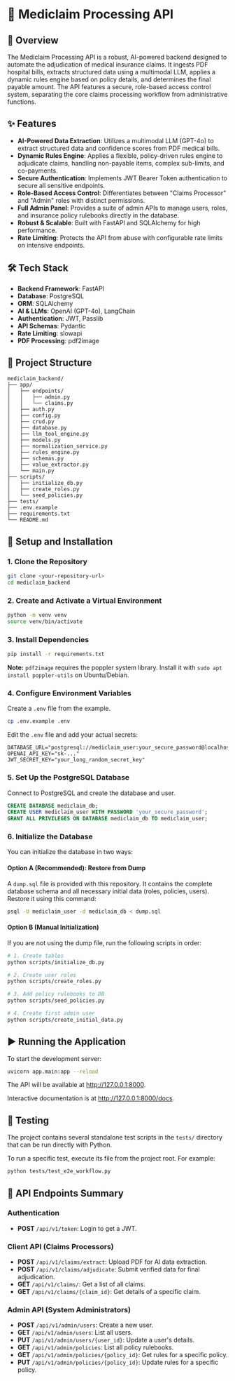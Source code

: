 # 📄 Mediclaim Processing API

## 📝 Overview

The Mediclaim Processing API is a robust, AI-powered backend designed to automate the adjudication of medical insurance claims. It ingests PDF hospital bills, extracts structured data using a multimodal LLM, applies a dynamic rules engine based on policy details, and determines the final payable amount. The API features a secure, role-based access control system, separating the core claims processing workflow from administrative functions.

## ✨ Features

- **AI-Powered Data Extraction**: Utilizes a multimodal LLM (GPT-4o) to extract structured data and confidence scores from PDF medical bills.
- **Dynamic Rules Engine**: Applies a flexible, policy-driven rules engine to adjudicate claims, handling non-payable items, complex sub-limits, and co-payments.
- **Secure Authentication**: Implements JWT Bearer Token authentication to secure all sensitive endpoints.
- **Role-Based Access Control**: Differentiates between "Claims Processor" and "Admin" roles with distinct permissions.
- **Full Admin Panel**: Provides a suite of admin APIs to manage users, roles, and insurance policy rulebooks directly in the database.
- **Robust & Scalable**: Built with FastAPI and SQLAlchemy for high performance.
- **Rate Limiting**: Protects the API from abuse with configurable rate limits on intensive endpoints.

## 🛠️ Tech Stack

- **Backend Framework**: FastAPI
- **Database**: PostgreSQL
- **ORM**: SQLAlchemy
- **AI & LLMs**: OpenAI (GPT-4o), LangChain
- **Authentication**: JWT, Passlib
- **API Schemas**: Pydantic
- **Rate Limiting**: slowapi
- **PDF Processing**: pdf2image

## 📂 Project Structure

```
mediclaim_backend/
├── app/
│   ├── endpoints/
│   │   ├── admin.py
│   │   └── claims.py
│   ├── auth.py
│   ├── config.py
│   ├── crud.py
│   ├── database.py
│   ├── llm_tool_engine.py
│   ├── models.py
│   ├── normalization_service.py
│   ├── rules_engine.py
│   ├── schemas.py
│   ├── value_extractor.py
│   └── main.py
├── scripts/
│   ├── initialize_db.py
│   ├── create_roles.py
│   └── seed_policies.py
├── tests/
├── .env.example
├── requirements.txt
└── README.md
```

## 🚀 Setup and Installation

### 1. Clone the Repository
```bash
git clone <your-repository-url>
cd mediclaim_backend
```

### 2. Create and Activate a Virtual Environment
```bash
python -m venv venv
source venv/bin/activate
```

### 3. Install Dependencies
```bash
pip install -r requirements.txt
```

**Note:** `pdf2image` requires the poppler system library. Install it with `sudo apt install poppler-utils` on Ubuntu/Debian.

### 4. Configure Environment Variables
Create a `.env` file from the example.
```bash
cp .env.example .env
```

Edit the `.env` file and add your actual secrets:
```env
DATABASE_URL="postgresql://mediclaim_user:your_secure_password@localhost/mediclaim_db"
OPENAI_API_KEY="sk-..."
JWT_SECRET_KEY="your_long_random_secret_key"
```

### 5. Set Up the PostgreSQL Database
Connect to PostgreSQL and create the database and user.
```sql
CREATE DATABASE mediclaim_db;
CREATE USER mediclaim_user WITH PASSWORD 'your_secure_password';
GRANT ALL PRIVILEGES ON DATABASE mediclaim_db TO mediclaim_user;
```

### 6. Initialize the Database
You can initialize the database in two ways:

#### Option A (Recommended): Restore from Dump
A `dump.sql` file is provided with this repository. It contains the complete database schema and all necessary initial data (roles, policies, users). Restore it using this command:
```bash
psql -U mediclaim_user -d mediclaim_db < dump.sql
```

#### Option B (Manual Initialization)
If you are not using the dump file, run the following scripts in order:
```bash
# 1. Create tables
python scripts/initialize_db.py

# 2. Create user roles
python scripts/create_roles.py

# 3. Add policy rulebooks to DB
python scripts/seed_policies.py

# 4. Create first admin user
python scripts/create_initial_data.py
```

## ▶️ Running the Application

To start the development server:
```bash
uvicorn app.main:app --reload
```

The API will be available at http://127.0.0.1:8000.

Interactive documentation is at http://127.0.0.1:8000/docs.

## 🧪 Testing

The project contains several standalone test scripts in the `tests/` directory that can be run directly with Python.

To run a specific test, execute its file from the project root. For example:
```bash
python tests/test_e2e_workflow.py
```

## 📝 API Endpoints Summary

### Authentication
- **POST** `/api/v1/token`: Login to get a JWT.

### Client API (Claims Processors)
- **POST** `/api/v1/claims/extract`: Upload PDF for AI data extraction.
- **POST** `/api/v1/claims/adjudicate`: Submit verified data for final adjudication.
- **GET** `/api/v1/claims/`: Get a list of all claims.
- **GET** `/api/v1/claims/{claim_id}`: Get details of a specific claim.

### Admin API (System Administrators)
- **POST** `/api/v1/admin/users`: Create a new user.
- **GET** `/api/v1/admin/users`: List all users.
- **PUT** `/api/v1/admin/users/{user_id}`: Update a user's details.
- **GET** `/api/v1/admin/policies`: List all policy rulebooks.
- **GET** `/api/v1/admin/policies/{policy_id}`: Get rules for a specific policy.
- **PUT** `/api/v1/admin/policies/{policy_id}`: Update rules for a specific policy.
